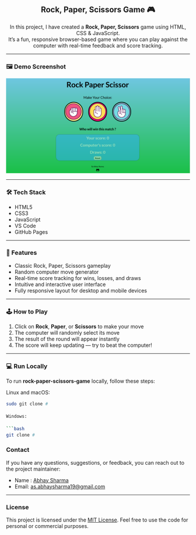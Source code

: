 <div align="center">

  <h2 align="center">Rock, Paper, Scissors Game 🎮</h2>

In this project, I have created a **Rock, Paper, Scissors** game using HTML, CSS & JavaScript.  
It’s a fun, responsive browser-based game where you can play against the computer with real-time feedback and score tracking.

</div>

---

### 🖼️ Demo Screenshot

![Rock Paper Scissors Demo](demo.png "Game UI Demo")

---

### 🛠️ Tech Stack

- HTML5
- CSS3
- JavaScript
- VS Code
- GitHub Pages

---

### 🚀 Features

- Classic Rock, Paper, Scissors gameplay
- Random computer move generator
- Real-time score tracking for wins, losses, and draws
- Intuitive and interactive user interface
- Fully responsive layout for desktop and mobile devices

---

### 🕹️ How to Play

1. Click on **Rock**, **Paper**, or **Scissors** to make your move
2. The computer will randomly select its move
3. The result of the round will appear instantly
4. The score will keep updating — try to beat the computer!

---

### 💻 Run Locally

To run **rock-paper-scissors-game** locally, follow these steps:

Linux and macOS:

````bash
sudo git clone #

Windows:

```bash
git clone #
````

### Contact

If you have any questions, suggestions, or feedback, you can reach out to the project maintainer:

- Name : [Abhay Sharma](https://www.linkedin.com/in/abhay-sharma-314830283)
- Email: [as.abhaysharma19@gmail.com](mailto:as.abhaysharma19@gmail.com)

---

### License

This project is licensed under the [MIT License](LICENSE). Feel free to use the code for personal or commercial purposes.
